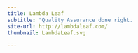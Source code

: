 ```yaml
---
title: Lambda Leaf
subtitle: "Quality Assurance done right.                                                                                                                  "
site-url: http://lambdaleaf.com/
thumbnail: LambdaLeaf.svg

---
```

